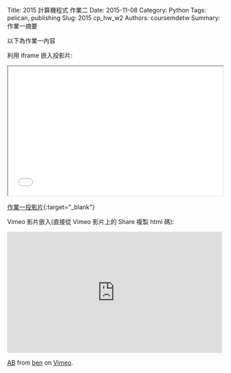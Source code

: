 Title: 2015 計算機程式 作業二
Date: 2015-11-08
Category: Python
Tags: pelican, publishing
Slug: 2015  cp_hw_w2
Authors: coursemdetw
Summary: 作業一摘要

以下為作業一內容

利用 iframe 嵌入投影片:

<iframe src="40423136_cp_w2_p.html" width="500" height="300"></iframe>

[作業一投影片](40423136_cp_w2_p.html){:target="_blank"}



Vimeo 影片嵌入(直接從 Vimeo 影片上的 Share 複製 html 碼):

<iframe src="https://player.vimeo.com/video/152388182" width="500" height="281" frameborder="0" webkitallowfullscreen mozallowfullscreen allowfullscreen></iframe> <p><a href="https://vimeo.com/152388182">AB</a> from <a href="https://vimeo.com/user47741345">ben</a> on <a href="https://vimeo.com">Vimeo</a>.</p>